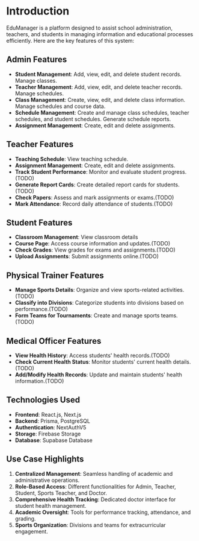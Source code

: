 ﻿# Introduction

EduManager is a platform designed to assist school administration, teachers, and students in managing information and educational processes efficiently. Here are the key features of this system:


## Admin Features
- **Student Management**: Add, view, edit, and delete student records. Manage classes.
- **Teacher Management**: Add, view, edit, and delete teacher records. Manage schedules.
- **Class Management**: Create, view, edit, and delete class information. Manage schedules and course data.
- **Schedule Management**: Create and manage class schedules, teacher schedules, and student schedules. Generate schedule reports.
- **Assignment Management**: Create, edit and delete assignments.

## Teacher Features
- **Teaching Schedule**: View teaching schedule.
- **Assignment Management**: Create, edit and delete assignments.
- **Track Student Performance**: Monitor and evaluate student progress.(TODO)
- **Generate Report Cards**: Create detailed report cards for students.(TODO)
- **Check Papers**: Assess and mark assignments or exams.(TODO)
- **Mark Attendance**: Record daily attendance of students.(TODO)

## Student Features
- **Classroom Management**: View classroom details
- **Course Page**: Access course information and updates.(TODO)
- **Check Grades**: View grades for exams and assignments.(TODO)
- **Upload Assignments**: Submit assignments online.(TODO)

## Physical Trainer Features
- **Manage Sports Details**: Organize and view sports-related activities.(TODO)
- **Classify into Divisions**: Categorize students into divisions based on performance.(TODO)
- **Form Teams for Tournaments**: Create and manage sports teams.(TODO)

## Medical Officer Features
- **View Health History**: Access students' health records.(TODO)
- **Check Current Health Status**: Monitor students' current health details.(TODO)
- **Add/Modify Health Records**: Update and maintain students' health information.(TODO)

    
## Technologies Used
- **Frontend**: React.js, Next.js
- **Backend**: Prisma, PostgreSQL
- **Authentication**: NextAuthV5
- **Storage**: Firebase Storage
- **Database**: Supabase Database


## Use Case Highlights
1. **Centralized Management**: Seamless handling of academic and administrative operations.
2. **Role-Based Access**: Different functionalities for Admin, Teacher, Student, Sports Teacher, and Doctor.
3. **Comprehensive Health Tracking**: Dedicated doctor interface for student health management.
4. **Academic Oversight**: Tools for performance tracking, attendance, and grading.
5. **Sports Organization**: Divisions and teams for extracurricular engagement.

